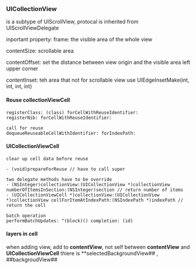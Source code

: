 ### UICollectionView

is a subtype of UIScrollView, protocal is inherited from UIScrollViewDelegate

inportant property:
frame: the visible area of the whole view

contentSize: scrollable area

contentOffset: set the distance between view origin and the visible area left upper corner

contentInset: teh area that not for scrollable view use UIEdgeInsetMake(int, int, int, int)

#### Reuse collectionViewCell

```
registerClass: (class) forCellWithReuseIdentifier: 
registerNib: forCellWithReuseIdentifier:

call for reuse
dequeueReuseableCellWithIdentifier: forIndexPath:

```

#### UICollectionViewCell

```
clear up cell data before reuse

- (void)prepareForReuse // have to call super

two delegate methods have to be override
- (NSInteger)collectionView:(UICollectionView *)collectionView numberOfItemsInSection:(NSInteger)section // return number of items 
- (UICollectionViewCell *)collectionView:(UICollectionView *)collectionView cellForItemAtIndexPath:(NSIndexPath *)indexPath // return the cell

batch operation
performBatchUpdates: ^(block)() completion: (id)

```

#### layers in cell
when adding view, add to **contentView**, not self
between **contentView** and **UICollectionViewCell** thiere is **selectedBackgroundView## , ##backgroudView##




